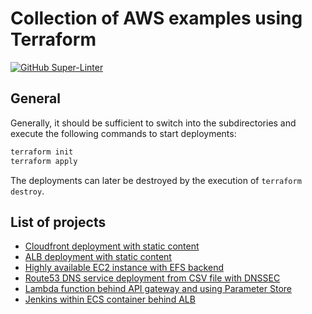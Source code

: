 # Collection of AWS examples using Terraform

[![GitHub Super-Linter](https://github.com/tropicalwave/aws-terraform-examples/workflows/Lint%20Code%20Base/badge.svg)](https://github.com/marketplace/actions/super-linter)

## General

Generally, it should be sufficient to switch into the
subdirectories and execute the following commands to
start deployments:

```bash
terraform init
terraform apply
```

The deployments can later be destroyed by the
execution of `terraform destroy`.

## List of projects

- [Cloudfront deployment with static content](static-website/README.md)
- [ALB deployment with static content](alb-lambda-s3/README.md)
- [Highly available EC2 instance with EFS backend](persistent-efs-mount/README.md)
- [Route53 DNS service deployment from CSV file with DNSSEC](route53/README.md)
- [Lambda function behind API gateway and using Parameter Store](api-gateway-lambda/README.md)
- [Jenkins within ECS container behind ALB](jenkins-ecs/README.md)
